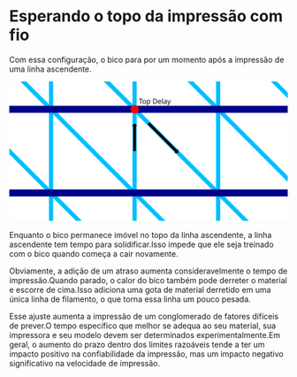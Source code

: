 Esperando o topo da impressão com fio
====
Com essa configuração, o bico para por um momento após a impressão de uma linha ascendente.

![O lugar onde o bico vai parar](../images/wireframe_top_delay.svg)

Enquanto o bico permanece imóvel no topo da linha ascendente, a linha ascendente tem tempo para solidificar.Isso impede que ele seja treinado com o bico quando começa a cair novamente.

Obviamente, a adição de um atraso aumenta consideravelmente o tempo de impressão.Quando parado, o calor do bico também pode derreter o material e escorre de cima.Isso adiciona uma gota de material derretido em uma única linha de filamento, o que torna essa linha um pouco pesada.

Esse ajuste aumenta a impressão de um conglomerado de fatores difíceis de prever.O tempo específico que melhor se adequa ao seu material, sua impressora e seu modelo devem ser determinados experimentalmente.Em geral, o aumento do prazo dentro dos limites razoáveis ​​tende a ter um impacto positivo na confiabilidade da impressão, mas um impacto negativo significativo na velocidade de impressão.